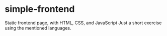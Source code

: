 # simple-frontend
Static frontend page, with HTML, CSS, and JavaScript
Just a short exercise using the mentioned languages.
